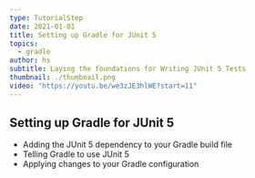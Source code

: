 ```yaml
---
type: TutorialStep
date: 2021-01-01
title: Setting up Gradle for JUnit 5
topics:
  - gradle
author: hs
subtitle: Laying the foundations for Writing JUnit 5 Tests
thumbnail: ./thumbnail.png
video: "https://youtu.be/we3zJE3hlWE?start=11"
---
```


## Setting up Gradle for JUnit 5

- Adding the JUnit 5 dependency to your Gradle build file
- Telling Gradle to use JUnit 5
- Applying changes to your Gradle configuration
